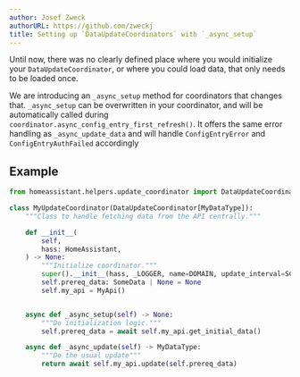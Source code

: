 ```yaml
---
author: Josef Zweck
authorURL: https://github.com/zweckj
title: Setting up `DataUpdateCoordinators` with `_async_setup`
---
```


Until now, there was no clearly defined place where you would initialize your `DataUpdateCoordinator`,
or where you could load data, that only needs to be loaded once.

We are introducing an `_async_setup` method for coordinators that changes that. 
`_async_setup` can be overwritten in your coordinator, and will be automatically
called during `coordinator.async_config_entry_first_refresh()`.
It offers the same error handling as `_async_update_data` and will handle `ConfigEntryError`
and `ConfigEntryAuthFailed` accordingly

## Example

```python
from homeassistant.helpers.update_coordinator import DataUpdateCoordinator

class MyUpdateCoordinator(DataUpdateCoordinator[MyDataType]):
    """Class to handle fetching data from the API centrally."""

    def __init__(
        self,
        hass: HomeAssistant,
    ) -> None:
        """Initialize coordinator."""
        super().__init__(hass, _LOGGER, name=DOMAIN, update_interval=SCAN_INTERVAL)
        self.prereq_data: SomeData | None = None
        self.my_api = MyApi()


    async def _async_setup(self) -> None:
        """Do initialization logic."""
        self.prereq_data = await self.my_api.get_initial_data()

    async def _async_update(self) -> MyDataType:
        """Do the usual update"""
        return await self.my_api.update(self.prereq_data)

```

